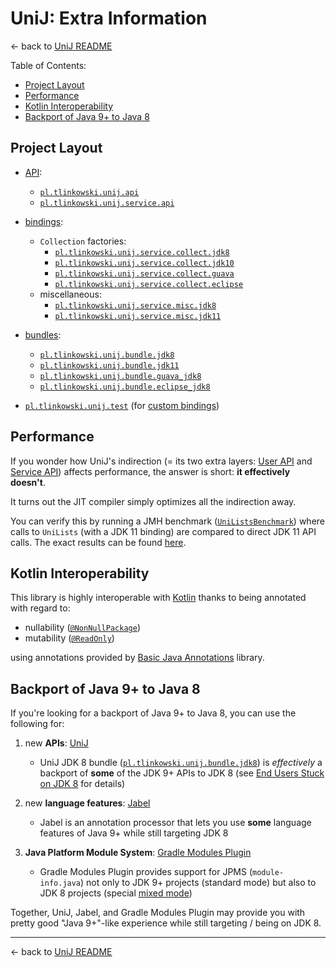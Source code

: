 # UniJ: Extra Information

← back to [UniJ README](../README.md)

Table of Contents:

-   [Project Layout](#project-layout)
-   [Performance](#performance)
-   [Kotlin Interoperability](#kotlin-interoperability)
-   [Backport of Java 9+ to Java 8](#backport-of-java-9-to-java-8)

## Project Layout

-   [API](../README.md#API):
    -   [`pl.tlinkowski.unij.api`](../subprojects/api/pl.tlinkowski.unij.api)
    -   [`pl.tlinkowski.unij.service.api`](../subprojects/api/pl.tlinkowski.unij.service.api)

-   [bindings](../README.md#bindings):
    -   `Collection` factories:
        -   [`pl.tlinkowski.unij.service.collect.jdk8`](../subprojects/bindings/collect/pl.tlinkowski.unij.service.collect.jdk8)
        -   [`pl.tlinkowski.unij.service.collect.jdk10`](../subprojects/bindings/collect/pl.tlinkowski.unij.service.collect.jdk10)
        -   [`pl.tlinkowski.unij.service.collect.guava`](../subprojects/bindings/collect/pl.tlinkowski.unij.service.collect.guava)
        -   [`pl.tlinkowski.unij.service.collect.eclipse`](../subprojects/bindings/collect/pl.tlinkowski.unij.service.collect.eclipse)
    -   miscellaneous:
        -   [`pl.tlinkowski.unij.service.misc.jdk8`](../subprojects/bindings/misc/pl.tlinkowski.unij.service.misc.jdk8)
        -   [`pl.tlinkowski.unij.service.misc.jdk11`](../subprojects/bindings/misc/pl.tlinkowski.unij.service.misc.jdk11)

-   [bundles](../README.md#bundles):
    -   [`pl.tlinkowski.unij.bundle.jdk8`](../subprojects/bundles/pl.tlinkowski.unij.bundle.jdk8)
    -   [`pl.tlinkowski.unij.bundle.jdk11`](../subprojects/bundles/pl.tlinkowski.unij.bundle.jdk11)
    -   [`pl.tlinkowski.unij.bundle.guava_jdk8`](../subprojects/bundles/pl.tlinkowski.unij.bundle.guava_jdk8)
    -   [`pl.tlinkowski.unij.bundle.eclipse_jdk8`](../subprojects/bundles/pl.tlinkowski.unij.bundle.eclipse_jdk8)

-   [`pl.tlinkowski.unij.test`](../subprojects/pl.tlinkowski.unij.test)
    (for [custom bindings](../README.md#custom-bindings))

## Performance

If you wonder how UniJ's indirection (= its two extra layers: [User API](../README.md#user-api)
and [Service API](../README.md#service-api)) affects performance, the answer is short: **it effectively doesn't**.

It turns out the JIT compiler simply optimizes all the indirection away.

You can verify this by running a JMH benchmark
([`UniListsBenchmark`](../subprojects/api/pl.tlinkowski.unij.api/src/jmh/java/pl/tlinkowski/unij/api/UniListsBenchmark.java))
where calls to `UniLists` (with a JDK 11 binding) are compared to direct JDK 11 API calls. The exact results can be
found [here](UniListsBenchmark-results.txt).

## Kotlin Interoperability

This library is highly interoperable with [Kotlin](https://kotlinlang.org/) thanks to being annotated with regard to:

-   nullability ([`@NonNullPackage`](https://github.com/tlinkowski/basic-annotations/blob/master/subprojects/pl.tlinkowski.annotation.basic/src/main/java/pl/tlinkowski/annotation/basic/NonNullPackage.java))
-   mutability ([`@ReadOnly`](https://github.com/JetBrains/kotlin/blob/master/libraries/tools/kotlin-annotations-jvm/src/kotlin/annotations/jvm/ReadOnly.java))

using annotations provided by [Basic Java Annotations](https://github.com/tlinkowski/basic-annotations) library.

## Backport of Java 9+ to Java 8

If you're looking for a backport of Java 9+ to Java 8, you can use the following for:

1.  new **APIs**: [UniJ](http://unij.tlinkowski.pl)

    -   UniJ JDK 8 bundle ([`pl.tlinkowski.unij.bundle.jdk8`](../subprojects/bundles/pl.tlinkowski.unij.bundle.jdk8))
        is *effectively* a backport of **some** of the JDK 9+ APIs to JDK 8
        (see [End Users Stuck on JDK 8](../README.md#end-users-stuck-on-jdk-8) for details)

2.  new **language features**: [Jabel](https://github.com/bsideup/jabel)

    -   Jabel is an annotation processor that lets you use **some** language features of Java 9+
        while still targeting JDK 8

3.  **Java Platform Module System**: [Gradle Modules Plugin](https://github.com/java9-modularity/gradle-modules-plugin)

    -   Gradle Modules Plugin provides support for JPMS (`module-info.java`) not only to JDK 9+ projects (standard mode)
        but also to JDK 8 projects (special
        [mixed mode](https://github.com/java9-modularity/gradle-modules-plugin#compilation-to-a-specific-java-release))

Together, UniJ, Jabel, and Gradle Modules Plugin may provide you with pretty good "Java 9+"-like experience
while still targeting / being on JDK 8. 

---

← back to [UniJ README](../README.md)
